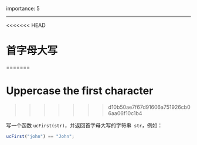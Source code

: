 importance: 5

---

<<<<<<< HEAD
# 首字母大写
=======
# Uppercase the first character
>>>>>>> d10b50ae7f67d91606a751926cb06aa06f10c1b4

写一个函数 `ucFirst(str)`，并返回首字母大写的字符串` str`，例如：

```js
ucFirst("john") == "John";
```

